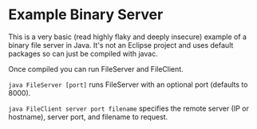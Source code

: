 # Example Binary Server

This is a very basic (read highly flaky and deeply insecure) example of a binary file server in Java. It's not an Eclipse project and uses default packages so can just be compiled with javac.

Once compiled you can run FileServer and FileClient.

```java FileServer [port]``` runs FileServer with an optional port (defaults to 8000).

```java FileClient server port filename``` specifies the remote server (IP or hostname), server port, and filename to request.

